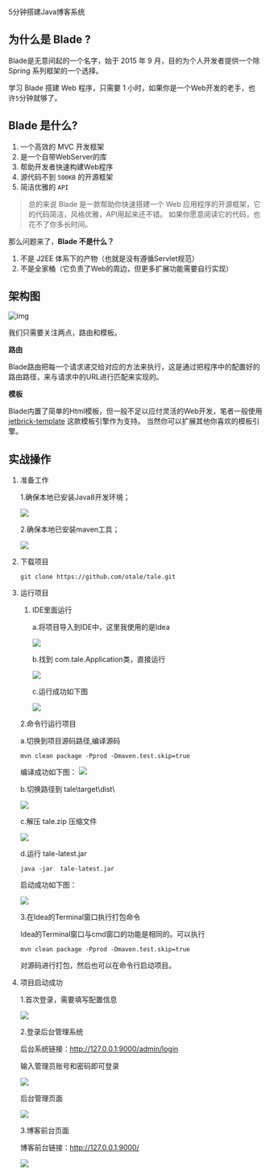 5分钟搭建Java博客系统

## 为什么是 Blade ?

Blade是无意间起的一个名字，始于 2015 年 9 月，目的为个人开发者提供一个除 Spring 系列框架的一个选择。

学习 Blade 搭建 Web 程序，只需要 1 小时，如果你是一个Web开发的老手，也许`5`分钟就够了。

## Blade 是什么?

1. 一个高效的 MVC 开发框架
2. 是一个自带WebServer的库
3. 帮助开发者快速构建Web程序
4. 源代码不到 `500KB` 的开源框架
5. 简洁优雅的 `API`

> 总的来说 Blade 是一款帮助你快速搭建一个 Web 应用程序的开源框架，它的代码简洁，风格优雅，API用起来还不错。 如果你愿意阅读它的代码，也花不了你多长时间。

那么问题来了，**Blade 不是什么？**

1. 不是 J2EE 体系下的产物（也就是没有遵循Servlet规范）
2. 不是全家桶（它负责了Web的周边，但更多扩展功能需要自行实现）

## 架构图

![img](https://lets-blade.com/static/images/architecture.png)

我们只需要关注两点，路由和模板。

**路由**

Blade路由把每一个请求递交给对应的方法来执行，这是通过把程序中的配置好的路由路径，来与请求中的URL进行匹配来实现的。

**模板**

Blade内置了简单的Html模板，但一般不足以应付灵活的Web开发，笔者一般使用 [jetbrick-template](https://github.com/subchen/jetbrick-template-2x) 这款模板引擎作为支持。 当然你可以扩展其他你喜欢的模板引擎。

## 实战操作

1. 准备工作

   1.确保本地已安装Java8开发环境；

   ![](https://pic.superbed.cn/item/5d4c3fe9451253d17801138c.png)

   

   2.确保本地已安装maven工具；

   ![](https://pic.superbed.cn/item/5d4c3fe9451253d17801138e.png)

   

2. 下载项目

   ```
   git clone https://github.com/otale/tale.git
   ```

3. 运行项目

   1. IDE里面运行

      a.将项目导入到IDE中，这里我使用的是Idea

      ![](https://pic3.superbed.cn/item/5d4c4136451253d178011e5e.png)

      b.找到 com.tale.Application类，直接运行

      ![](https://pic.superbed.cn/item/5d4c4240451253d178012472.png)

      c.运行成功如下图

      ![](https://pic.superbed.cn/item/5d4c4240451253d178012476.png)

   2.命令行运行项目

      a.切换到项目源码路径,编译源码

   ```
   mvn clean package -Pprod -Dmaven.test.skip=true
   ```

   编译成功如下图：
![](https://ae01.alicdn.com/kf/H43fd1ae8a5c6425cae89b125736d9cec6.png)


   b.切换路径到 tale\target\dist\ 

   ![](https://pic3.superbed.cn/item/5d4c3fd0451253d178011289.png)

   c.解压 tale.zip 压缩文件

   ![](https://ae01.alicdn.com/kf/H6c20314a208041de9931ede998e621fcr.png)

   d.运行 tale-latest.jar

   ```
   java -jar  tale-latest.jar
   ```

   启动成功如下图：

   ![](https://ae01.alicdn.com/kf/H636b04d1a2484a778b0de24c870b611fx.png)

   3.在Idea的Terminal窗口执行打包命令

      Idea的Terminal窗口与cmd窗口的功能是相同的。可以执行

   ```
   mvn clean package -Pprod -Dmaven.test.skip=true
   ```

   对源码进行打包，然后也可以在命令行启动项目。

4. 项目启动成功

   1.首次登录，需要填写配置信息

   ![](https://pic.superbed.cn/item/5d4c4240451253d17801247e.png)

   2.登录后台管理系统

   后台系统链接：<http://127.0.0.1:9000/admin/login> 

   输入管理员账号和密码即可登录

   ![](https://pic.superbed.cn/item/5d4c4240451253d178012481.png)

   后台管理页面

   ![](https://pic1.superbed.cn/item/5d4c42a2451253d178012700.png)

   3.博客前台页面

   博客前台链接：<http://127.0.0.1:9000/> 

   ![](https://pic1.superbed.cn/item/5d4c42a2451253d178012702.png)

   

   